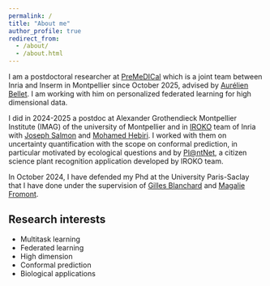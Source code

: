 ```yaml
---
permalink: /
title: "About me"
author_profile: true
redirect_from: 
  - /about/
  - /about.html
---
```

I am a postdoctoral researcher at [PreMeDICal](https://team.inria.fr/premedical/) which is a joint team between Inria and Inserm in Montpellier since October 2025, advised by [Aurélien Bellet](https://researchers.lille.inria.fr/abellet/). I am working with him on personalized federated learning for high dimensional data.

I did in 2024-2025 a postdoc at Alexander Grothendieck Montpellier Institute (IMAG) of the university of Montpellier and in [IROKO](https://inria.fr/fr/iroko) team of Inria with [Joseph Salmon](https://josephsalmon.eu/) and [Mohamed Hebiri](https://perso.math.u-pem.fr/hebiri.mohamed/). I worked with them on uncertainty quantification with the scope on conformal prediction, in particular motivated by ecological questions and by [Pl@ntNet](https://plantnet.org/), a citizen science plant recognition application developed by IROKO team.

In October 2024, I have defended my Phd at the University Paris-Saclay that I have done under the supervision of [Gilles Blanchard](https://www.imo.universite-paris-saclay.fr/~gilles.blanchard/) and [Magalie Fromont](https://perso.univ-rennes2.fr/magalie.fromont).

## Research interests

- Multitask learning
- Federated learning
- High dimension
- Conformal prediction
- Biological applications

